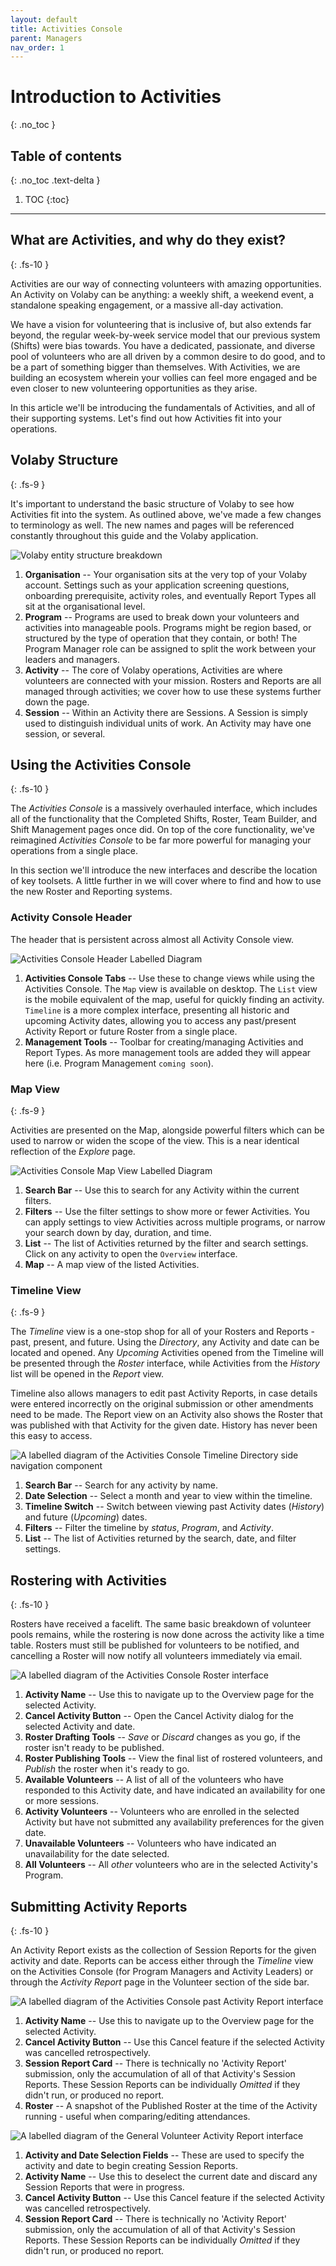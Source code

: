 ```yaml
---
layout: default
title: Activities Console
parent: Managers
nav_order: 1
---
```


# Introduction to Activities
{: .no_toc }

## Table of contents
{: .no_toc .text-delta }

1. TOC
{:toc}

---

## What are Activities, and why do they exist?
{: .fs-10 }

Activities are our way of connecting volunteers with amazing opportunities. An Activity on Volaby can be anything: a weekly shift, a weekend event, a standalone speaking engagement, or a massive all-day activation.

We have a vision for volunteering that is inclusive of, but also extends far beyond, the regular week-by-week service model that our previous system (Shifts) were bias towards. You have a dedicated, passionate, and diverse pool of volunteers who are all driven by a common desire to do good, and to be a part of something bigger than themselves. With Activities, we are building an ecosystem wherein your vollies can feel more engaged and be even closer to new volunteering opportunities as they arise.

In this article we'll be introducing the fundamentals of Activities, and all of their supporting systems. Let's find out how Activities fit into your operations.

## Volaby Structure
{: .fs-9 }

It's important to understand the basic structure of Volaby to see how Activities fit into the system. As outlined above, we've made a few changes to terminology as well. The new names and pages will be referenced constantly throughout this guide and the Volaby application.

![Volaby entity structure breakdown](./introduction-to-activities-assets/org-structure.png)

1. **Organisation** -- Your organisation sits at the very top of your Volaby account. Settings such as your application screening questions, onboarding prerequisite, activity roles, and eventually Report Types all sit at the organisational level.
1. **Program** -- Programs are used to break down your volunteers and activities into manageable pools. Programs might be region based, or structured by the type of operation that they contain, or both! The Program Manager role can be assigned to split the work between your leaders and managers.
1. **Activity** -- The core of Volaby operations, Activities are where volunteers are connected with your mission. Rosters and Reports are all managed through activities; we cover how to use these systems further down the page.
1. **Session** -- Within an Activity there are Sessions. A Session is simply used to distinguish individual units of work. An Activity may have one session, or several.

## Using the Activities Console
{: .fs-10 }

The _Activities Console_ is a massively overhauled interface, which includes all of the functionality that the Completed Shifts, Roster, Team Builder, and Shift Management pages once did. On top of the core functionality, we've reimagined _Activities Console_ to be far more powerful for managing your operations from a single place.

In this section we'll introduce the new interfaces and describe the location of key toolsets. A little further in we will cover where to find and how to use the new Roster and Reporting systems.

### Activity Console Header

The header that is persistent across almost all Activity Console view.

![Activities Console Header Labelled Diagram](./introduction-to-activities-assets/act-cnl-header.png)

1. **Activities Console Tabs** -- Use these to change views while using the Activities Console. The `Map` view is available on desktop. The `List` view is the mobile equivalent of the map, useful for quickly finding an activity. `Timeline` is a more complex interface, presenting all historic and upcoming Activity dates, allowing you to access any past/present Activity Report or future Roster from a single place.
2. **Management Tools** -- Toolbar for creating/managing Activities and Report Types. As more management tools are added they will appear here (i.e. Program Management `coming soon`).

### Map View
{: .fs-9 }

Activities are presented on the Map, alongside powerful filters which can be used to narrow or widen the scope of the view. This is a near identical reflection of the _Explore_ page.

![Activities Console Map View Labelled Diagram](./introduction-to-activities-assets/act-cnl-map.png)

1. **Search Bar** -- Use this to search for any Activity within the current filters.
2. **Filters** -- Use the filter settings to show more or fewer Activities. You can apply settings to view Activities across multiple programs, or narrow your search down by day, duration, and time.
3. **List** -- The list of Activities returned by the filter and search settings. Click on any activity to open the `Overview` interface.
4. **Map** -- A map view of the listed Activities.

### Timeline View
{: .fs-9 }

The _Timeline_ view is a one-stop shop for all of your Rosters and Reports - past, present, and future. Using the _Directory_, any Activity and date can be located and opened. Any _Upcoming_ Activities opened from the Timeline will be presented through the _Roster_ interface, while Activities from the _History_ list will be opened in the _Report_ view.

Timeline also allows managers to edit past Activity Reports, in case details were entered incorrectly on the original submission or other amendments need to be made. The Report view on an Activity also shows the Roster that was published with that Activity for the given date. History has never been this easy to access.

![A labelled diagram of the Activities Console Timeline Directory side navigation component](./introduction-to-activities-assets/log.png)

1. **Search Bar** -- Search for any activity by name.
2. **Date Selection** -- Select a month and year to view within the timeline.
3. **Timeline Switch** -- Switch between viewing past Activity dates (_History_) and future (_Upcoming_) dates.
4. **Filters** -- Filter the timeline by _status_, _Program_, and _Activity_.
5. **List** -- The list of Activities returned by the search, date, and filter settings.

## Rostering with Activities
{: .fs-10 }

Rosters have received a facelift. The same basic breakdown of volunteer pools remains, while the rostering is now done across the activity like a time table. Rosters must still be published for volunteers to be notified, and cancelling a Roster will now notify all volunteers immediately via email.

![A labelled diagram of the Activities Console Roster interface](./introduction-to-activities-assets/roster.png)

1. **Activity Name** -- Use this to navigate up to the Overview page for the selected Activity.
2. **Cancel Activity Button** -- Open the Cancel Activity dialog for the selected Activity and date.
3. **Roster Drafting Tools** -- _Save_ or _Discard_ changes as you go, if the roster isn't ready to be published.
4. **Roster Publishing Tools** -- View the final list of rostered volunteers, and _Publish_ the roster when it's ready to go.
5. **Available Volunteers** -- A list of all of the volunteers who have responded to this Activity date, and have indicated an availability for one or more sessions.
6. **Activity Volunteers** -- Volunteers who are enrolled in the selected Activity but have not submitted any availability preferences for the given date.
7. **Unavailable Volunteers** -- Volunteers who have indicated an unavailability for the date selected.
8. **All Volunteers** -- All _other_ volunteers who are in the selected Activity's Program.

## Submitting Activity Reports
{: .fs-10 }

An Activity Report exists as the collection of Session Reports for the given activity and date. Reports can be access either through the _Timeline_ view on the Activities Console (for Program Managers and Activity Leaders) or through the _Activity Report_ page in the Volunteer section of the side bar.

![A labelled diagram of the Activities Console past Activity Report interface](./introduction-to-activities-assets/act-cnl-past-report.png)

1. **Activity Name** -- Use this to navigate up to the Overview page for the selected Activity.
2. **Cancel Activity Button** -- Use this Cancel feature if the selected Activity was cancelled retrospectively.
3. **Session Report Card** -- There is technically no 'Activity Report' submission, only the accumulation of all of that Activity's Session Reports. These Session Reports can be individually _Omitted_ if they didn't run, or produced no report.
4. **Roster** -- A snapshot of the Published Roster at the time of the Activity running - useful when comparing/editing attendances.

![A labelled diagram of the General Volunteer Activity Report interface](./introduction-to-activities-assets/activity-report.png)

1. **Activity and Date Selection Fields** -- These are used to specify the activity and date to begin creating Session Reports.
2. **Activity Name** -- Use this to deselect the current date and discard any Session Reports that were in progress.
3. **Cancel Activity Button** -- Use this Cancel feature if the selected Activity was cancelled retrospectively.
4. **Session Report Card** -- There is technically no 'Activity Report' submission, only the accumulation of all of that Activity's Session Reports. These Session Reports can be individually _Omitted_ if they didn't run, or produced no report.
